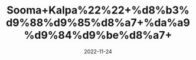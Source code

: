 ---
title: 'Sooma+Kalpa%22%22+%d8%b3%d9%88%d9%85%d8%a7+%da%a9%d9%84%d9%be%d8%a7+'
date: '2022-11-24' 
metatag: '' 
inventory: '0' 
draft: false 
# meta description 
shortDescripton: ''
description: 'Herbs+%d8%ac%da%91%db%8c+%d8%a8%d9%88%d9%b9%db%8c'
longdescription: ''
tags: ''
brand: ''
subCategory: ''
unit: '50 gm-Pk'
sellCount: '0'
featured: False
# product Price
price: '50.0'
# Product Short Description
shortDescription: ''
productID: '783BD2FF-9848-ED11-996A-005056B3A416'
type: 'products'
category: 'Herbs+%d8%ac%da%91%db%8c+%d8%a8%d9%88%d9%b9%db%8c' 
thumnailproduct: 'https://eraconnect.blob.core.windows.net/product-images/aminsaddiquidawakhana/42d44457-4490-42df-ada6-cd341b6a8607.webp' 
images:
  - image: 'https://eraconnect.blob.core.windows.net/product-images/aminsaddiquidawakhana/42d44457-4490-42df-ada6-cd341b6a8607.webp'  
Variants:
---